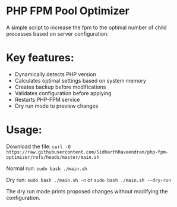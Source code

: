 # PHP FPM Pool Optimizer

A simple script to increase the fpm to the optimal number of child processes based on server configuration.

# Key features:

* Dynamically detects PHP version
* Calculates optimal settings based on system memory
* Creates backup before modifications
* Validates configuration before applying
* Restarts PHP-FPM service
* Dry run mode to preview changes

# Usage:

Download the file: `curl -O https://raw.githubusercontent.com/SidharthRaveendran/php-fpm-optimizer/refs/heads/master/main.sh`

Normal run: `sudo bash ./main.sh`

Dry run: `sudo bash ./main.sh -n` or `sudo bash ./main.sh --dry-run`

The dry run mode prints proposed changes without modifying the configuration.